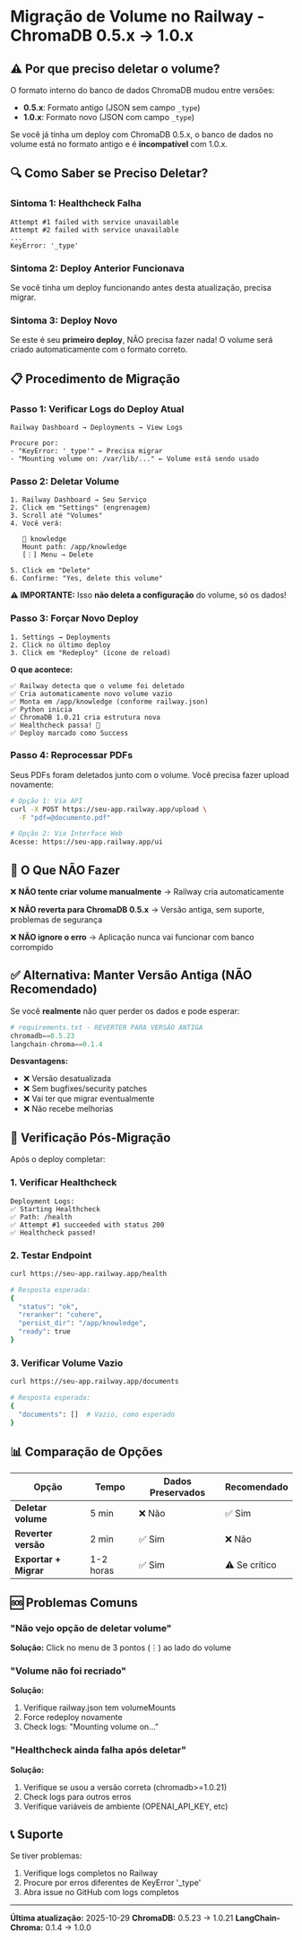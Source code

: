 # Migração de Volume no Railway - ChromaDB 0.5.x → 1.0.x

## ⚠️ Por que preciso deletar o volume?

O formato interno do banco de dados ChromaDB mudou entre versões:
- **0.5.x**: Formato antigo (JSON sem campo `_type`)
- **1.0.x**: Formato novo (JSON com campo `_type`)

Se você já tinha um deploy com ChromaDB 0.5.x, o banco de dados no volume está no formato antigo e é **incompatível** com 1.0.x.

## 🔍 Como Saber se Preciso Deletar?

### Sintoma 1: Healthcheck Falha
```
Attempt #1 failed with service unavailable
Attempt #2 failed with service unavailable
...
KeyError: '_type'
```

### Sintoma 2: Deploy Anterior Funcionava
Se você tinha um deploy funcionando antes desta atualização, precisa migrar.

### Sintoma 3: Deploy Novo
Se este é seu **primeiro deploy**, NÃO precisa fazer nada! O volume será criado automaticamente com o formato correto.

## 📋 Procedimento de Migração

### Passo 1: Verificar Logs do Deploy Atual

```
Railway Dashboard → Deployments → View Logs

Procure por:
- "KeyError: '_type'" ← Precisa migrar
- "Mounting volume on: /var/lib/..." ← Volume está sendo usado
```

### Passo 2: Deletar Volume

```
1. Railway Dashboard → Seu Serviço
2. Click em "Settings" (engrenagem)
3. Scroll até "Volumes"
4. Você verá:

   📁 knowledge
   Mount path: /app/knowledge
   [⋮] Menu → Delete

5. Click em "Delete"
6. Confirme: "Yes, delete this volume"
```

**⚠️ IMPORTANTE:** Isso **não deleta a configuração** do volume, só os dados!

### Passo 3: Forçar Novo Deploy

```
1. Settings → Deployments
2. Click no último deploy
3. Click em "Redeploy" (ícone de reload)
```

**O que acontece:**
```
✅ Railway detecta que o volume foi deletado
✅ Cria automaticamente novo volume vazio
✅ Monta em /app/knowledge (conforme railway.json)
✅ Python inicia
✅ ChromaDB 1.0.21 cria estrutura nova
✅ Healthcheck passa! 🎉
✅ Deploy marcado como Success
```

### Passo 4: Reprocessar PDFs

Seus PDFs foram deletados junto com o volume. Você precisa fazer upload novamente:

```bash
# Opção 1: Via API
curl -X POST https://seu-app.railway.app/upload \
  -F "pdf=@documento.pdf"

# Opção 2: Via Interface Web
Acesse: https://seu-app.railway.app/ui
```

## 🚫 O Que NÃO Fazer

❌ **NÃO tente criar volume manualmente**
   → Railway cria automaticamente

❌ **NÃO reverta para ChromaDB 0.5.x**
   → Versão antiga, sem suporte, problemas de segurança

❌ **NÃO ignore o erro**
   → Aplicação nunca vai funcionar com banco corrompido

## ✅ Alternativa: Manter Versão Antiga (NÃO Recomendado)

Se você **realmente** não quer perder os dados e pode esperar:

```python
# requirements.txt - REVERTER PARA VERSÃO ANTIGA
chromadb==0.5.23
langchain-chroma==0.1.4
```

**Desvantagens:**
- ❌ Versão desatualizada
- ❌ Sem bugfixes/security patches
- ❌ Vai ter que migrar eventualmente
- ❌ Não recebe melhorias

## 🔄 Verificação Pós-Migração

Após o deploy completar:

### 1. Verificar Healthcheck
```
Deployment Logs:
✅ Starting Healthcheck
✅ Path: /health
✅ Attempt #1 succeeded with status 200
✅ Healthcheck passed!
```

### 2. Testar Endpoint
```bash
curl https://seu-app.railway.app/health

# Resposta esperada:
{
  "status": "ok",
  "reranker": "cohere",
  "persist_dir": "/app/knowledge",
  "ready": true
}
```

### 3. Verificar Volume Vazio
```bash
curl https://seu-app.railway.app/documents

# Resposta esperada:
{
  "documents": []  # Vazio, como esperado
}
```

## 📊 Comparação de Opções

| Opção | Tempo | Dados Preservados | Recomendado |
|-------|-------|-------------------|-------------|
| **Deletar volume** | 5 min | ❌ Não | ✅ Sim |
| **Reverter versão** | 2 min | ✅ Sim | ❌ Não |
| **Exportar + Migrar** | 1-2 horas | ✅ Sim | ⚠️ Se crítico |

## 🆘 Problemas Comuns

### "Não vejo opção de deletar volume"

**Solução:** Click no menu de 3 pontos (⋮) ao lado do volume

### "Volume não foi recriado"

**Solução:**
1. Verifique railway.json tem volumeMounts
2. Force redeploy novamente
3. Check logs: "Mounting volume on..."

### "Healthcheck ainda falha após deletar"

**Solução:**
1. Verifique se usou a versão correta (chromadb>=1.0.21)
2. Check logs para outros erros
3. Verifique variáveis de ambiente (OPENAI_API_KEY, etc)

## 📞 Suporte

Se tiver problemas:
1. Verifique logs completos no Railway
2. Procure por erros diferentes de KeyError '_type'
3. Abra issue no GitHub com logs completos

---

**Última atualização:** 2025-10-29
**ChromaDB:** 0.5.23 → 1.0.21
**LangChain-Chroma:** 0.1.4 → 1.0.0
